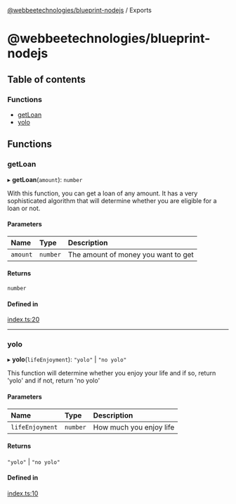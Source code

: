 [@webbeetechnologies/blueprint-nodejs](README.md) / Exports

# @webbeetechnologies/blueprint-nodejs

## Table of contents

### Functions

- [getLoan](modules.md#getloan)
- [yolo](modules.md#yolo)

## Functions

### getLoan

▸ **getLoan**(`amount`): `number`

With this function, you can get a loan of any amount. It has a very sophisticated algorithm that will determine whether you are eligible for a loan or not.

#### Parameters

| Name | Type | Description |
| :------ | :------ | :------ |
| `amount` | `number` | The amount of money you want to get |

#### Returns

`number`

#### Defined in

[index.ts:20](https://github.com/webbeetechnologies/blueprint-nodejs-library/blob/8093b0c/src/index.ts#L20)

___

### yolo

▸ **yolo**(`lifeEnjoyment`): ``"yolo"`` \| ``"no yolo"``

This function will determine whether you enjoy your life and if so, return 'yolo' and if not, return 'no yolo'

#### Parameters

| Name | Type | Description |
| :------ | :------ | :------ |
| `lifeEnjoyment` | `number` | How much you enjoy life |

#### Returns

``"yolo"`` \| ``"no yolo"``

#### Defined in

[index.ts:10](https://github.com/webbeetechnologies/blueprint-nodejs-library/blob/8093b0c/src/index.ts#L10)
